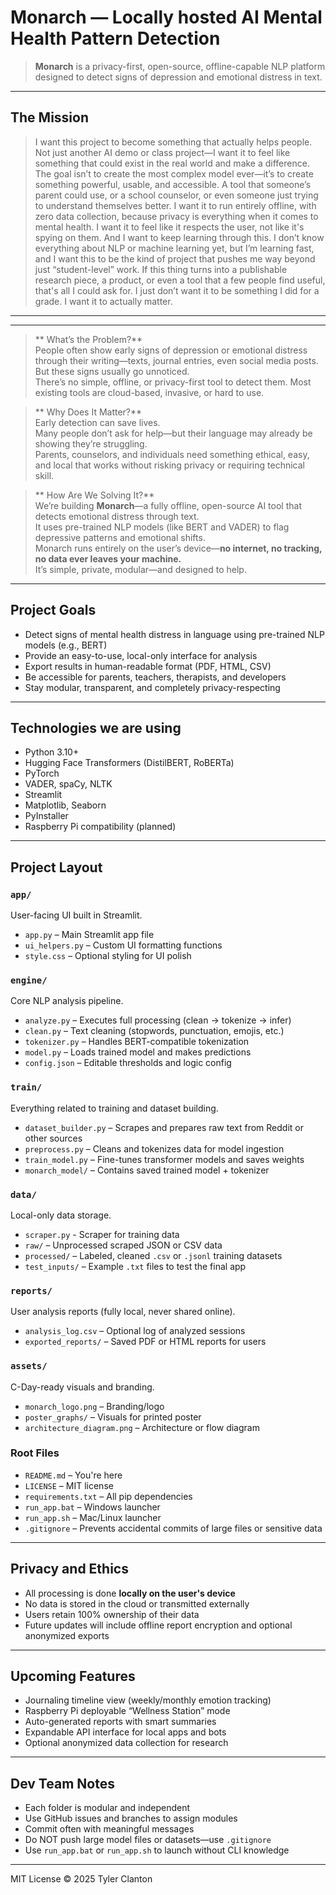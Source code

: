 # Monarch — Locally hosted AI Mental Health Pattern Detection

> **Monarch** is a privacy-first, open-source, offline-capable NLP platform designed to detect signs of depression and emotional distress in text.  

---

## The Mission
> I want this project to become something that actually helps people. Not just another AI demo or class project—I want it to feel like something that could exist in the real world and make a difference. The goal isn’t to create the most complex model ever—it’s to create something powerful, usable, and accessible. A tool that someone’s parent could use, or a school counselor, or even someone just trying to understand themselves better. I want it to run entirely offline, with zero data collection, because privacy is everything when it comes to mental health. I want it to feel like it respects the user, not like it's spying on them. And I want to keep learning through this. I don’t know everything about NLP or machine learning yet, but I’m learning fast, and I want this to be the kind of project that pushes me way beyond just “student-level” work. If this thing turns into a publishable research piece, a product, or even a tool that a few people find useful, that's all I could ask for. I just don’t want it to be something I did for a grade. I want it to actually matter.

---

---

> ** What’s the Problem?**  
> People often show early signs of depression or emotional distress through their writing—texts, journal entries, even social media posts.  
> But these signs usually go unnoticed.  
> There’s no simple, offline, or privacy-first tool to detect them. Most existing tools are cloud-based, invasive, or hard to use.

> ** Why Does It Matter?**  
> Early detection can save lives.  
> Many people don’t ask for help—but their language may already be showing they’re struggling.  
> Parents, counselors, and individuals need something ethical, easy, and local that works without risking privacy or requiring technical skill.

> ** How Are We Solving It?**  
> We’re building **Monarch**—a fully offline, open-source AI tool that detects emotional distress through text.  
> It uses pre-trained NLP models (like BERT and VADER) to flag depressive patterns and emotional shifts.  
> Monarch runs entirely on the user’s device—**no internet, no tracking, no data ever leaves your machine.**  
> It’s simple, private, modular—and designed to help.


---

## Project Goals

- Detect signs of mental health distress in language using pre-trained NLP models (e.g., BERT)
- Provide an easy-to-use, local-only interface for analysis
- Export results in human-readable format (PDF, HTML, CSV)
- Be accessible for parents, teachers, therapists, and developers
- Stay modular, transparent, and completely privacy-respecting

---

## Technologies we are using

- Python 3.10+
- Hugging Face Transformers (DistilBERT, RoBERTa)
- PyTorch
- VADER, spaCy, NLTK
- Streamlit
- Matplotlib, Seaborn
- PyInstaller
- Raspberry Pi compatibility (planned)

---

## Project Layout

### `app/`
User-facing UI built in Streamlit.

- `app.py` – Main Streamlit app file
- `ui_helpers.py` – Custom UI formatting functions
- `style.css` – Optional styling for UI polish

### `engine/`
Core NLP analysis pipeline.

- `analyze.py` – Executes full processing (clean → tokenize → infer)
- `clean.py` – Text cleaning (stopwords, punctuation, emojis, etc.)
- `tokenizer.py` – Handles BERT-compatible tokenization
- `model.py` – Loads trained model and makes predictions
- `config.json` – Editable thresholds and logic config

### `train/`
Everything related to training and dataset building.

- `dataset_builder.py` – Scrapes and prepares raw text from Reddit or other sources
- `preprocess.py` – Cleans and tokenizes data for model ingestion
- `train_model.py` – Fine-tunes transformer models and saves weights
- `monarch_model/` – Contains saved trained model + tokenizer

### `data/`
Local-only data storage.
- `scraper.py` - Scraper for training data
- `raw/` – Unprocessed scraped JSON or CSV data
- `processed/` – Labeled, cleaned `.csv` or `.jsonl` training datasets
- `test_inputs/` – Example `.txt` files to test the final app

### `reports/`
User analysis reports (fully local, never shared online).

- `analysis_log.csv` – Optional log of analyzed sessions
- `exported_reports/` – Saved PDF or HTML reports for users

### `assets/`
C-Day-ready visuals and branding.

- `monarch_logo.png` – Branding/logo
- `poster_graphs/` – Visuals for printed poster
- `architecture_diagram.png` – Architecture or flow diagram

### Root Files

- `README.md` – You're here
- `LICENSE` – MIT license
- `requirements.txt` – All pip dependencies
- `run_app.bat` – Windows launcher
- `run_app.sh` – Mac/Linux launcher
- `.gitignore` – Prevents accidental commits of large files or sensitive data

---

## Privacy and Ethics

- All processing is done **locally on the user's device**
- No data is stored in the cloud or transmitted externally
- Users retain 100% ownership of their data
- Future updates will include offline report encryption and optional anonymized exports

---

## Upcoming Features

- Journaling timeline view (weekly/monthly emotion tracking)
- Raspberry Pi deployable “Wellness Station” mode
- Auto-generated reports with smart summaries
- Expandable API interface for local apps and bots
- Optional anonymized data collection for research

---

## Dev Team Notes

- Each folder is modular and independent
- Use GitHub issues and branches to assign modules
- Commit often with meaningful messages
- Do NOT push large model files or datasets—use `.gitignore`
- Use `run_app.bat` or `run_app.sh` to launch without CLI knowledge

---

MIT License © 2025 Tyler Clanton
